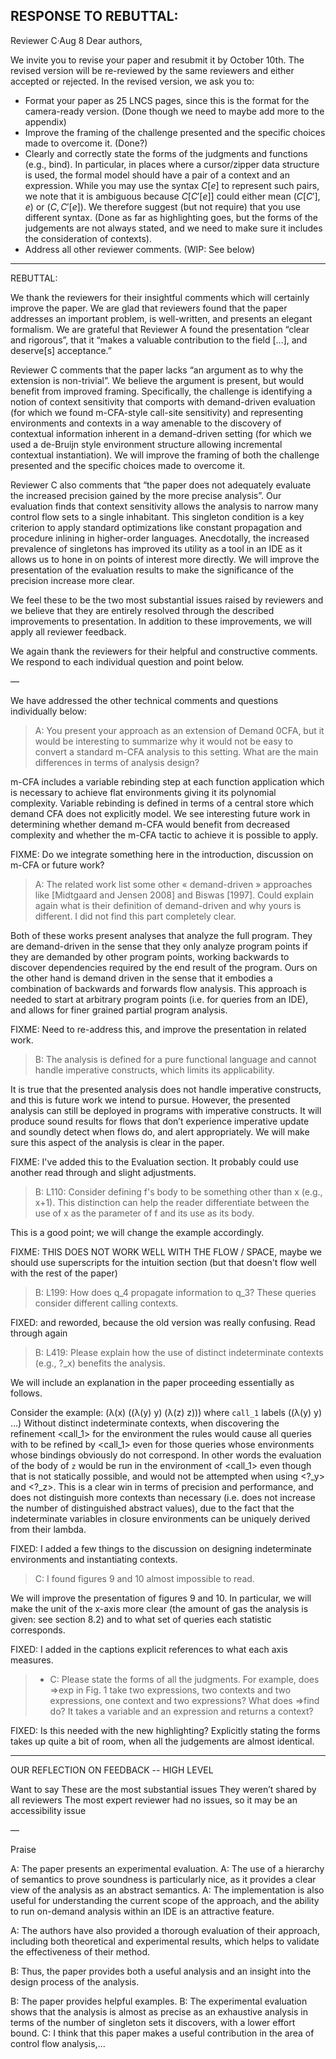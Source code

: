 RESPONSE TO REBUTTAL:
--------

Reviewer C·Aug 8
Dear authors,

We invite you to revise your paper and resubmit it by October 10th. The revised version will be re-reviewed by the same reviewers and either accepted or rejected.  In the revised version, we ask you to:

- Format your paper as 25 LNCS pages, since this is the format for the camera-ready version. (Done though we need to maybe add more to the appendix)
- Improve the framing of the challenge presented and the specific choices made to overcome it. (Done?)
- Clearly and correctly state the forms of the judgments and functions (e.g., bind). In particular, in places where a cursor/zipper data structure is used, the formal model should have a pair of a context and an expression. While you may use the syntax $C[e]$ to represent such pairs, we note that it is ambiguous because $C[C'[e]]$ could either mean $(C[C'], e)$ or $(C, C'[e])$.  We therefore suggest (but not require) that you use different syntax. (Done as far as highlighting goes, but the forms of the judgements are not always stated, and we need to make sure it includes the consideration of contexts).
- Address all other reviewer comments. (WIP: See below)

-------

REBUTTAL:

We thank the reviewers for their insightful comments which will certainly improve the paper.
We are glad that reviewers found that the paper addresses an important problem, is well-written, and presents an elegant formalism. We are grateful that Reviewer A found the presentation “clear and rigorous”, that it “makes a valuable contribution to the field [...], and deserve[s] acceptance.”

Reviewer C comments that the paper lacks “an argument as to why the extension is non-trivial”. We believe the argument is present, but would benefit from improved framing. Specifically, the challenge is identifying a notion of context sensitivity that comports with demand-driven evaluation (for which we found m-CFA-style call-site sensitivity) and representing environments and contexts in a way amenable to the discovery of contextual information inherent in a demand-driven setting (for which we used a de-Bruijn style environment structure allowing incremental contextual instantiation). We will improve the framing of both the challenge presented and the specific choices made to overcome it.

Reviewer C also comments that “the paper does not adequately evaluate the increased precision gained by the more precise analysis”. Our evaluation finds that context sensitivity allows the analysis to narrow many control flow sets to a single inhabitant. This singleton condition is a key criterion to apply standard optimizations like constant propagation and procedure inlining in higher-order languages. Anecdotally, the increased prevalence of singletons has improved its utility as a tool in an IDE as it allows us to hone in on points of interest more directly. We will improve the presentation of the evaluation results to make the significance of the precision increase more clear.

We feel these to be the two most substantial issues raised by reviewers and we believe that they are entirely resolved through the described improvements to presentation. In addition to these improvements, we will apply all reviewer feedback.

We again thank the reviewers for their helpful and constructive comments. We respond to each individual question and point below.

—

We have addressed the other technical comments and questions individually below:

> A: You present your approach as an extension of Demand 0CFA, but it would be interesting to summarize why it would not be easy to convert a standard m-CFA analysis to this setting. What are the main differences in terms of analysis design?

m-CFA includes a variable rebinding step at each function application which is necessary to achieve flat environments giving it its polynomial complexity. Variable rebinding is defined in terms of a central store which demand CFA does not explicitly model. We see interesting future work in determining whether demand m-CFA would benefit from decreased complexity and whether the m-CFA tactic to achieve it is possible to apply.

FIXME: Do we integrate something here in the introduction, discussion on m-CFA or future work?

> A: The related work list some other « demand-driven » approaches like [Midtgaard and Jensen 2008] and Biswas [1997]. Could explain again what is their definition of demand-driven and why yours is different. I did not find this part completely clear.

Both of these works present analyses that analyze the full program. They are demand-driven in the sense that they only analyze program points if they are demanded by other program points, working backwards to discover dependencies required by the end result of the program. Ours on the other hand is demand driven in the sense that it embodies a combination of backwards and forwards flow analysis. This approach is needed to start at arbitrary program points (i.e. for queries from an IDE), and allows for finer grained partial program analysis.

FIXME: Need to re-address this, and improve the presentation in related work.

> B: The analysis is defined for a pure functional language and cannot handle imperative constructs, which limits its applicability.

It is true that the presented analysis does not handle imperative constructs, and this is future work we intend to pursue. However, the presented analysis can still be deployed in programs with imperative constructs. It will produce sound results for flows that don’t experience imperative update and soundly detect when flows do, and alert appropriately. We will make sure this aspect of the analysis is clear in the paper.

FIXME: I've added this to the Evaluation section. It probably could use another read through and slight adjustments.

> B: L110: Consider defining f's body to be something other than x (e.g., x+1). This distinction can help the reader differentiate between the use of x as the parameter of f and its use as its body. 

This is a good point; we will change the example accordingly.

FIXME: THIS DOES NOT WORK WELL WITH THE FLOW / SPACE, maybe we should use superscripts for the intuition section (but that doesn't flow well with the rest of the paper)

> B: L199: How does q_4 propagate information to q_3? These queries consider different calling contexts.

FIXED: and reworded, because the old version was really confusing. Read through again

> B: L419: Please explain how the use of distinct indeterminate contexts (e.g., ?_x) benefits the analysis.

We will include an explanation in the paper proceeding essentially as follows.

Consider the example: (λ(x) ((λ(y) y) (λ(z) z))) where `call_1` labels ((λ(y) y) …)
Without distinct indeterminate contexts, when discovering the refinement <call_1> for the environment <?_y> 
the rules would cause all queries with <?> to be refined by <call_1> even for those queries whose environments whose bindings obviously do not correspond.
In other words the evaluation of the body of `z` would be run in the environment of <call_1> even though that is not statically possible, and would not be attempted when
using <?_y> and <?_z>. This is a clear win in terms of precision and performance, and does not distinguish more contexts than necessary (i.e. does not increase the number of distinguished abstract values), due to the fact that the indeterminate variables in closure environments can be uniquely derived from their lambda.

FIXED: I added a few things to the discussion on designing indeterminate environments and instantiating contexts.

> C: I found figures 9 and 10 almost impossible to read.

We will improve the presentation of figures 9 and 10. In particular, we will make the unit of the x-axis more clear (the amount of gas the analysis is given: see section 8.2) and to what set of queries each statistic corresponds.

FIXED: I added in the captions explicit references to what each axis measures. 

> - C: Please state the forms of all the judgments.  For example, does ⇒exp  in Fig. 1 take two expressions, two contexts and two expressions, one context and two expressions?  What does ⇒find do? It takes a variable and an expression and returns a context?

FIXED: Is this needed with the new highlighting? Explicitly stating the forms takes up quite a bit of room, when all the judgements are almost identical.





----

OUR REFLECTION ON FEEDBACK -- HIGH LEVEL


Want to say
These are the most substantial issues
They weren’t shared by all reviewers
The most expert reviewer had no issues, so it may be an accessibility issue


—

Praise

A: The paper  presents an experimental evaluation.
A: The use of a hierarchy of semantics to prove soundness is particularly nice, as it provides a clear view of the analysis as an abstract semantics.
A: The implementation is also useful for understanding the current scope of the approach, and the ability to run on-demand analysis within an IDE is an attractive feature.

A: The authors have also provided a thorough evaluation of their approach, including both theoretical and experimental results, which helps to validate the effectiveness of their method.

B: Thus, the paper provides both a useful analysis and an insight into the design process of the analysis.

B: The paper provides helpful examples.
B: The experimental evaluation shows that the analysis is almost as precise as an exhaustive analysis in terms of the number of singleton sets it discovers, with a lower effort bound.
C: I think that this paper makes a useful contribution in the area of control flow analysis,...

